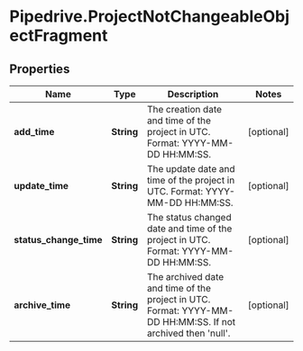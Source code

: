 # Pipedrive.ProjectNotChangeableObjectFragment

## Properties

Name | Type | Description | Notes
------------ | ------------- | ------------- | -------------
**add_time** | **String** | The creation date and time of the project in UTC. Format: YYYY-MM-DD HH:MM:SS. | [optional] 
**update_time** | **String** | The update date and time of the project in UTC. Format: YYYY-MM-DD HH:MM:SS. | [optional] 
**status_change_time** | **String** | The status changed date and time of the project in UTC. Format: YYYY-MM-DD HH:MM:SS. | [optional] 
**archive_time** | **String** | The archived date and time of the project in UTC. Format: YYYY-MM-DD HH:MM:SS. If not archived then &#39;null&#39;. | [optional] 


